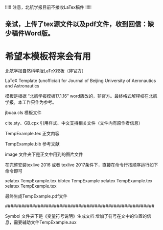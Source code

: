 
!!!!! 注意，北航学报目前不接收LaTex稿件 !!!!!

## 亲试，上传了tex源文件以及pdf文件，收到回信：缺少稿件Word版。
# 希望本模板将来会有用

北航学报自然科学版LaTeX模板（非官方）

LaTeX Template (unofficial) for Journal of Beijing University of Aeronautics and Astronautics

模板是根据 “北航学报模板17.1.16” word版改的，非官方。最终格式解释权在北航学报，本工作只作为参考。

jbuaa.cls 模板文件

cite.sty、GB.cpx 引用样式、中文支持相关文件（文件内有原作者信息）

TempExample.tex 正文内容

TempExample.bib 参考文献

image 文件夹下是正文中用到的图片文件

在完整安装texlive 2016 或者 texlive 2017条件下，直接在命令行按顺序运行如下命令即可

xelatex TempExample.tex
bibtex TempExample
xelatex TempExample.tex
xelatex TempExample.tex

最终生成TempExample.pdf文件

#######################################################

Symbol 文件夹下是《变量符号说明》生成文档
增加了符号在文中的位置的信息，需要辅助文件TempExample.aux



